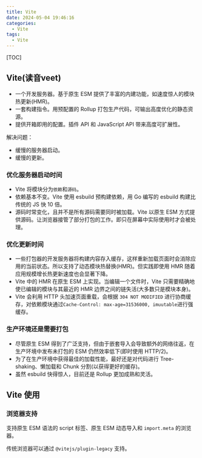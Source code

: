 ```yaml
---
title: Vite
date: 2024-05-04 19:46:16
categories:
  - Vite
tags:
  - Vite
---
```


<!-- more -->

[TOC]

## Vite(读音veet)

- 一个开发服务器。基于原生 ESM 提供了丰富的内建功能，如速度惊人的模块热更新(HMR)。
- 一套构建指令。用预配置的 Rollup 打包生产代码，可输出高度优化的静态资源。
- 提供开箱即用的配置。插件 API 和 JavaScript API 带来高度可扩展性。

解决问题：

- 缓慢的服务器启动。
- 缓慢的更新。

### 优化服务器启动时间

- Vite 将模块分为`依赖`和`源码`。
- 依赖基本不变。Vite 使用 esbuild 预构建依赖，用 Go 编写的 esbuild 构建比传统的 JS 快 10 倍。
- 源码时常变化，且并不是所有源码需要同时被加载。Vite 以原生 ESM 方式提供源码。让浏览器接管了部分打包的工作。即只在屏幕中实际使用时才会被处理。

### 优化更新时间

- 一些打包器的开发服务器将构建内容存入缓存，这样重新加载页面时会消除应用的当前状态。所以支持了动态模块热替换(HMR)。但实践即使用 HMR 随着应用规模增长热更新速度也会显著下降。
- Vite 中的 HMR 在原生 ESM 上实现。当编辑一个文件时，Vite 只需要精确地使已编辑的模块与其最近的 HMR 边界之间的链失活(大多数只是模块本身)。
- Vite 会利用 HTTP 头加速页面重载，会根据 `304 NOT MODIFIED` 进行协商缓存，对依赖模块通过`Cache-Control: max-age=31536000, imuutable`进行强缓存。

### 生产环境还是需要打包

- 尽管原生 ESM 得到了广泛支持，但由于嵌套导入会导致额外的网络往返，在生产环境中发布未打包的 ESM 仍然效率低下(即时使用 HTTP/2)。
- 为了在生产环境中获得最佳的加载性能，最好还是对代码进行 Tree-shaking、懒加载和 Chunk 分割(以获得更好的缓存)。
- 虽然 esbuild 快得惊人，目前还是 Rollup 更加成熟和灵活。

## Vite 使用

### 浏览器支持

支持原生 ESM 语法的 script 标签、原生 ESM 动态导入和 `import.meta` 的浏览器。

传统浏览器可以通过 `@vitejs/plugin-legacy` 支持。
